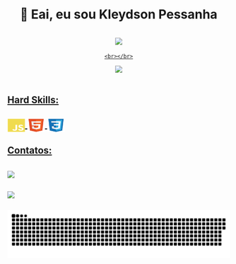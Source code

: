<img alt="" title="Visualizações" align="right" src="https://visitor-badge.glitch.me/badge?page_id=Kleydsonpessanha.Kleydsonpessanha" />

<h1 align="center">👋 Eai, eu sou Kleydson Pessanha </h1>

<br>

<div align="center">

  <a href="https://github.com/Kleydsonpessanha">

  <img height="180em" src="https://github-readme-stats.vercel.app/api?username=Kleydsonpessanha&show_icons=true&theme=merko&include_all_commits=true&count_private=true"/>

    <br></br>

  <img height="180em" src="https://github-readme-stats.vercel.app/api/top-langs/?username=Kleydsonpessanha&layout=compact&langs_count=7&theme=merko"/>

</div>

<div style="display: inline_block"><br>

   

  <h2>Hard Skills:<h2>

 <p>

  <img align="center" alt="kleydson-Js" height="30" width="40" src="https://raw.githubusercontent.com/devicons/devicon/master/icons/javascript/javascript-plain.svg">

  
  <img align="center" alt="kleydson-HTML" height="30" width="40" src="https://raw.githubusercontent.com/devicons/devicon/master/icons/html5/html5-original.svg">

  <img align="center" alt="kleydson-CSS" height="30" width="40" src="https://raw.githubusercontent.com/devicons/devicon/master/icons/css3/css3-original.svg">

</p>

  

  

   <h2>Contatos: <h2>

  

  <a href="https://instagram.com/kleydsonpessanhaofc" target="_blank"><img src="https://img.shields.io/badge/-Instagram-%23E4405F?style=for-the- badge&logo=instagram&logoColor=white" target="_blank"></a>	

  <a href="https://www.linkedin.com/in/kleydsonpessanha" target="_blank"><img src="https://img.shields.io/badge/-LinkedIn-%230077B5?style= for-the-badge&logo=linkedin&logoColor=white" target="_blank"></a>

  

![snake gif](https://github.com/marciosenaf/marciosenaf/blob/output/github-contribution-grid-snake.svg)

